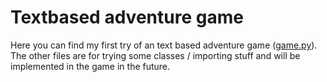 # Textbased adventure game
Here you can find my first try of an text based adventure game ([game.py](https://github.com/laeberkaes/progprojects/blob/master/Python/adventure/beta/game.py)).
The other files are for trying some classes / importing stuff and will be implemented in the game in the future.
